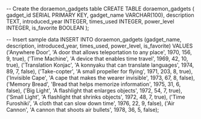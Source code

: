 -- Create the doraemon_gadgets table
CREATE TABLE doraemon_gadgets (
    gadget_id SERIAL PRIMARY KEY,
    gadget_name VARCHAR(100),
    description TEXT,
    introduced_year INTEGER,
    times_used INTEGER,
    power_level INTEGER,
    is_favorite BOOLEAN
);

-- Insert sample data
INSERT INTO doraemon_gadgets (gadget_name, description, introduced_year, times_used, power_level, is_favorite)
VALUES
    ('Anywhere Door', 'A door that allows teleportation to any place', 1970, 156, 9, true),
    ('Time Machine', 'A device that enables time travel', 1969, 42, 10, true),
    ('Translation Konjac', 'A konnyaku that can translate languages', 1974, 89, 7, false),
    ('Take-copter', 'A small propeller for flying', 1971, 203, 8, true),
    ('Invisible Cape', 'A cape that makes the wearer invisible', 1973, 67, 8, false),
    ('Memory Bread', 'Bread that helps memorize information', 1975, 31, 6, false),
    ('Big Light', 'A flashlight that enlarges objects', 1972, 54, 7, true),
    ('Small Light', 'A flashlight that shrinks objects', 1972, 48, 7, true),
    ('Time Furoshiki', 'A cloth that can slow down time', 1976, 22, 9, false),
    ('Air Cannon', 'A cannon that shoots air bullets', 1978, 36, 5, false);
